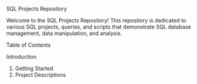 SQL Projects Repository

Welcome to the SQL Projects Repository! 
This repository is dedicated to various SQL projects, queries, and scripts that demonstrate SQL database management, data manipulation, and analysis.


Table of Contents

Introduction
1) Getting Started
2) Project Descriptions
